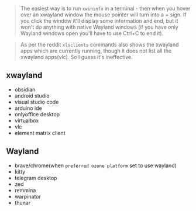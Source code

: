 > The easiest way is to run `xwininfo` in a terminal - then when you hover over an xwayland window the mouse pointer will turn into a + sign. If you click the window it'll display some information and end, but it won't do anything with native Wayland windows (if you have only Wayland windows open you'll have to use Ctrl+C to end it).

>  As per the reddit `xlsclients` commands also shows the xwayland apps which are currently running, though it does not list all the xwayland apps(vlc). So I guess it's ineffective.


## xwayland

- obsidian
- android studio
- visual studio code
- arduino ide
- onlyoffice desktop
- virtualbox
- vlc
- element matrix client


## Wayland

- brave/chrome(when `preferred ozone platform` set to use wayland)
- kitty
- telegram desktop
- zed
- remmina
- warpinator
- thunar
